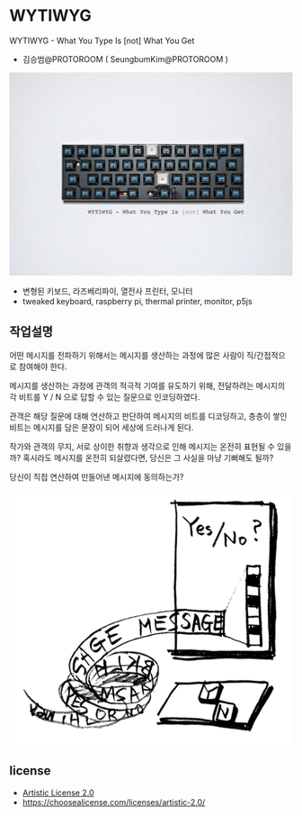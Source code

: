 # WYTIWYG
WYTIWYG - What You Type Is [not] What You Get
 * 김승범@PROTOROOM ( SeungbumKim@PROTOROOM )

![Y N keyboard](images/WYTIWYG_photo.png)

 * 변형된 키보드, 라즈베리파이, 열전사 프린터, 모니터
 * tweaked keyboard, raspberry pi, thermal printer, monitor, p5js


## 작업설명
어떤 메시지를 전파하기 위해서는 메시지를 생산하는 과정에 많은 사람이 직/간접적으로 참여해야 한다.

메시지를 생산하는 과정에 관객의 적극적 기여를 유도하기 위해,
전달하려는 메시지의 각 비트를 Y / N 으로 답할 수 있는 질문으로 인코딩하였다.

관객은 해당 질문에 대해 연산하고 판단하여 메시지의 비트를 디코딩하고,
층층이 쌓인 비트는 메시지를 담은 문장이 되어 세상에 드러나게 된다.

작가와 관객의 무지, 서로 상이한 취향과 생각으로 인해 메시지는 온전히 표현될 수 있을까?
혹시라도 메시지를 온전히 되살렸다면, 당신은 그 사실을 마냥 기뻐해도 될까?

당신이 직접 연산하여 만들어낸 메시지에 동의하는가?

![sketch01](images/WYTIWYG_sketch01.png)


## license
 * [Artistic License 2.0](./LICENSE)
 * https://choosealicense.com/licenses/artistic-2.0/
